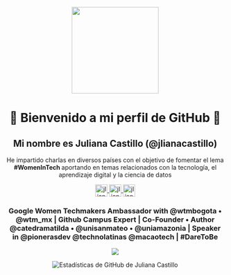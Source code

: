 <p align="center" width="300">
<img align="center" width="200" src="https://user-images.githubusercontent.com/96964513/247816573-6fa661d4-e927-4273-97a3-cad29c75252c.png" />
   
   <h1 align="center"> 💜 Bienvenido a mi perfil de GitHub 💜</h1>
   <h2 align="center">Mi nombre es Juliana Castillo (@jlianacastillo)</h2>

   <p align="center"> He impartido charlas en diversos países con el objetivo de fomentar el lema <strong> #WomenInTech </strong> aportando en temas relacionados con la tecnología, el aprendizaje digital y la ciencia de datos <br> </p>


 <p align="center">
  <a href="https://twitter.com/jlianacastillo" target="blank">
    <img align="center" src="https://cdn.jsdelivr.net/npm/simple-icons@3.0.1/icons/twitter.svg" alt="jlianacastillo" height="28px" width="28px" />
  </a>
  <a href="https://www.linkedin.com/in/jlianacastillo/" target="blank">
    <img align="center" src="https://cdn.jsdelivr.net/npm/simple-icons@3.0.1/icons/linkedin.svg" alt="jlianacastillo" height="28px" width="28px" />
  </a>
    <a href="https://www.facebook.com/jliannacastillo" target="blank">
    <img align="center" src="https://cdn.jsdelivr.net/npm/simple-icons@3.0.1/icons/facebook.svg" alt="jlianacastillo" height="28px" width="28px" />
  </a>
</p> 

   <h3 align="center">Google Women Techmakers Ambassador with @wtmbogota • @wtm_mx | Github Campus Expert | Co-Founder • Author @catedramatilda • @unisanmateo • @uniamazonia | Speaker in @pionerasdev @technolatinas @macaotech | #DareToBe</h3>
</p>

<p align="center">
  <img align="" src="https://visitor-badge.laobi.icu/badge?page_id=jlianacastillo.jlianacastillo" />
</p>

<p align="center">
  <img src="https://github-readme-stats.vercel.app/api?username=jlianacastillo&show_icons=true&theme=shades-of-purple" alt="Estadísticas de GitHub de Juliana Castillo">
</p>


